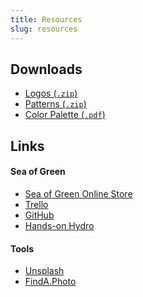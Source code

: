 ```yaml
---
title: Resources
slug: resources
---
```


## Downloads

* <a href="/downloads/logo.zip" download>Logos (<code>.zip</code>)</a>
* <a href="/downloads/patterns.zip" download>Patterns (<code>.zip</code>)</a>
* <a href="/downloads/palette.pdf" download>Color Palette (<code>.pdf</code>)</a>

## Links

#### Sea of Green

* [Sea of Green Online Store](http://sea-of-green.com)
* [Trello](http://trello.com/seaofgreen)
* [GitHub](http://github.com/sea-of-green)
* [Hands-on Hydro](http://handsonhydro.tumblr.com)

#### Tools

* [Unsplash](http://unsplash.com)
* [FindA.Photo](http://finda.photo)
